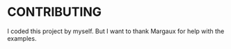 # CONTRIBUTING
I coded this project by myself. But I want to thank Margaux for help with the examples.
